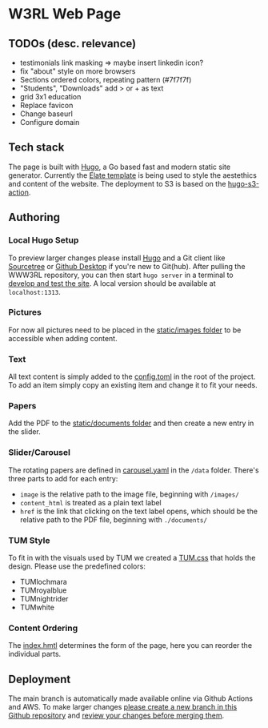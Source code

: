 # W3RL Web Page

## TODOs (desc. relevance)

 - testimonials link masking
  => maybe insert linkedin icon?
 - fix "about" style on more browsers
 - Sections ordered colors, repeating pattern (#7f7f7f)
 - "Students", "Downloads" add > or + as text
 - grid 3x1 education
 - Replace favicon
 - Change baseurl
 - Configure domain

## Tech stack
The page is built with [Hugo](https://github.com/gohugoio/hugo), a Go based fast and modern static site generator. Currently the [Elate template](https://github.com/saey55/hugo-elate-theme/) is being used to style the aestethics and content of the website. The deployment to S3 is based on the [hugo-s3-action](https://github.com/plopcas/hugo-s3-action).

## Authoring

### Local Hugo Setup
To preview larger changes please install [Hugo](https://gohugo.io/installation/) and a Git client like [Sourcetree](https://www.sourcetreeapp.com/) or [Github Desktop](https://desktop.github.com/) if you're new to Git(hub). After pulling the WWW3RL repository, you can then start `hugo server` in a terminal to [develop and test the site](https://gohugo.io/getting-started/usage/#develop-and-test-your-site). A local version should be available at `localhost:1313`.

### Pictures
For now all pictures need to be placed in the [static/images folder](./static/images/) to be accessible when adding content.

### Text
All text content is simply added to the [config.toml](./config.toml) in the root of the project. To add an item simply copy an existing item and change it to fit your needs.

### Papers
Add the PDF to the [static/documents folder](./static/documents/) and then create a new entry in the slider.

### Slider/Carousel
The rotating papers are defined in [carousel.yaml](./data/carousel.yaml) in the `/data` folder. There's three parts to add for each entry:

 - `image` is the relative path to the image file, beginning with `/images/`
 - `content_html` is treated as a plain text label
 - `href` is the link that clicking on the text label opens, which should be the relative path to the PDF file, beginning with `./documents/`

### TUM Style
To fit in with the visuals used by TUM we created a [TUM.css](./themes/hugo-elate-theme/static/css/tum.css) that holds the design. Please use the predefined colors:

 - TUMlochmara
 - TUMroyalblue
 - TUMnightrider
 - TUMwhite

### Content Ordering
The [index.hmtl](./themes/hugo-elate-theme/layouts/index.html) determines the form of the page, here you can reorder the individual parts.

## Deployment
The main branch is automatically made available online via Github Actions and AWS. To make larger changes [please create a new branch in this Github repository](https://docs.github.com/en/pull-requests/collaborating-with-pull-requests/proposing-changes-to-your-work-with-pull-requests/creating-and-deleting-branches-within-your-repository) and [review your changes before merging them](https://docs.github.com/en/pull-requests/collaborating-with-pull-requests/proposing-changes-to-your-work-with-pull-requests/creating-a-pull-request).
